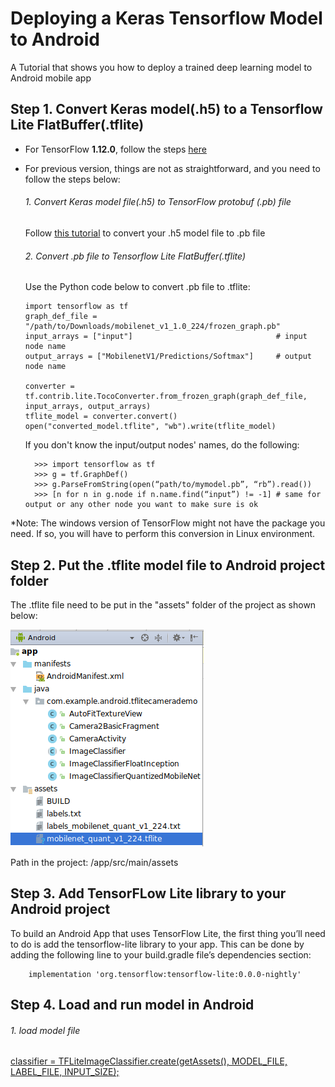 # Deploying a Keras Tensorflow Model to Android
A Tutorial that shows you how to deploy a trained deep learning model to Android mobile app 

## **Step 1. Convert Keras model(.h5) to a Tensorflow Lite FlatBuffer(.tflite)**

- For TensorFlow **1.12.0**, follow the steps [here](https://www.tensorflow.org/lite/convert/python_api#exporting_a_tfkeras_file_) 

- For previous version, things are not as straightforward, and you need to follow the steps below:
  ###### 1. Convert Keras model file(.h5) to TensorFlow protobuf (.pb) file 
    Follow [this tutorial](https://github.com/amir-abdi/keras_to_tensorflow) to convert your .h5 model file to .pb file 
  ###### 2. Convert .pb file to Tensorflow Lite FlatBuffer(.tflite)
    Use the Python code below to convert .pb file to .tflite:
    
    ```
    import tensorflow as tf
    graph_def_file = "/path/to/Downloads/mobilenet_v1_1.0_224/frozen_graph.pb"
    input_arrays = ["input"]                                # input node name
    output_arrays = ["MobilenetV1/Predictions/Softmax"]     # output node name

    converter = tf.contrib.lite.TocoConverter.from_frozen_graph(graph_def_file, input_arrays, output_arrays)
    tflite_model = converter.convert()
    open("converted_model.tflite", "wb").write(tflite_model)
    ```
    If you don't know the input/output nodes' names, do the following:
    ```
      >>> import tensorflow as tf 
      >>> g = tf.GraphDef()
      >>> g.ParseFromString(open(“path/to/mymodel.pb”, “rb”).read())
      >>> [n for n in g.node if n.name.find(“input”) != -1] # same for output or any other node you want to make sure is ok
    ```  

*Note: The windows version of TensorFlow might not have the package you need. If so, you will have to perform this conversion in Linux environment. 
  
## **Step 2. Put the .tflite model file to Android project folder**
The .tflite file need to be put in the "assets" folder of the project as shown below:

![alt text](https://github.com/Yu-Hang/Deploying-a-Keras-Tensorflow-Model-to-Android/blob/master/asset_folder.png "Description goes here")

Path in the project: /app/src/main/assets

## **Step 3. Add TensorFLow Lite library to your Android project**
To build an Android App that uses TensorFlow Lite, the first thing you’ll need to do is add the tensorflow-lite library to your app. This can be done by adding the following line to your build.gradle file’s dependencies section:
```
	implementation 'org.tensorflow:tensorflow-lite:0.0.0-nightly'
```  

## **Step 4. Load and run model in Android**

###### 1. load model file
  [classifier = TFLiteImageClassifier.create(getAssets(), MODEL_FILE, LABEL_FILE, INPUT_SIZE);](https://github.com/tensorflow/tensorflow/blob/fdbaab6f506a1829cbadaf79482ffc95a7342b37/tensorflow/lite/examples/android/app/src/main/java/org/tensorflow/demo/ClassifierActivity.java#L102)

